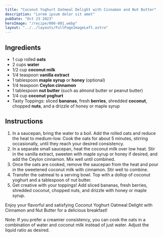 ```yaml
---
title: "Coconut Yoghurt Oatmeal Delight with Cinnamon and Nut Butter"
description: "Lorem ipsum dolor sit amet"
pubDate: "Oct 23 2023"
heroImage: "/recipe/000-001.webp"
layout: "../../layouts/FullPageImageLeft.astro"
---
```


## Ingredients

- 1 cup rolled **oats**
- 2 cups **water**
- 1/2 cup **coconut milk**
- 1/4 teaspoon **vanilla extract**
- 1 tablespoon **maple syrup** or **honey** (optional)
- 1/4 teaspoon **Ceylon cinnamon**
- 1 tablespoon **nut butter** (such as almond butter or peanut butter)
- 1/4 cup **coconut yoghurt**
- Tasty Toppings: sliced **bananas**, fresh **berries**, shredded **coconut**, chopped **nuts**, and a drizzle of honey or maple syrup

## Instructions

1. In a saucepan, bring the water to a boil. Add the rolled oats and reduce the heat to medium-low. Cook the oats for about 5 minutes, stirring occasionally, until they reach your desired consistency.
2. In a separate small saucepan, heat the coconut milk over low heat. Stir in the vanilla extract, sweeten with maple syrup or honey if desired, and add the Ceylon cinnamon. Mix well until combined.
3. Once the oats are cooked, remove the saucepan from the heat and pour in the sweetened coconut milk with cinnamon. Stir well to combine.
4. Transfer the oatmeal to a serving bowl. Top with a dollop of coconut yoghurt and a tablespoon of nut butter.
5. Get creative with your toppings! Add sliced bananas, fresh berries, shredded coconut, chopped nuts, and drizzle with honey or maple syrup.

Enjoy your flavorful and satisfying Coconut Yoghurt Oatmeal Delight with Cinnamon and Nut Butter for a delicious breakfast!

Note: If you prefer a creamier consistency, you can cook the oats in a combination of water and coconut milk instead of just water. Adjust the liquid ratio as desired.
